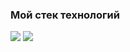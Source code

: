 ### Мой стек технологий

<img src="https://img.shields.io/badge/Python-00BFFF?style=for-the-badge&logo=Python&logoColor=FFFFF0"/>

<img src="https://img.shields.io/badge/Flask-FFFFF0?style=for-the-badge&logo=Flask&logoColor=343013"/>

